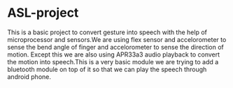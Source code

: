 # ASL-project
This is a basic project to convert gesture into speech with the help of microprocessor and sensors.We are using flex sensor and 
accelorometer to sense the bend angle of finger and accelorometer to sense the direction of motion. Except this we are also using 
APR33a3 audio playback to convert the motion into speech.This is a very basic module we are trying to add a bluetooth module on top 
of it so that we can play the speech through android phone.
